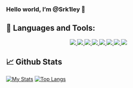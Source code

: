 ### Hello world, I’m @Srk1ley 👋

## 🚀 Languages and Tools:

<p align="center"> 
    <a href="https://www.w3.org/html/" target="_blank"> <img src="https://imgur.com/bM2HZti.png"/> </a> 
    <a href="https://www.w3schools.com/css/" target="_blank"> <img src="https://imgur.com/kzDlP7k.png"/> </a>
    <a href="https://www.mysql.com/" target="_blank"> <img src="https://imgur.com/LbrpmU6.png"/> </a>
    <a href="https://www.lua.org/" target="_blank"> <img src="https://imgur.com/nHPsWeZ.png"/> </a>
    <a href="https://git-scm.com/" target="_blank"> <img src="https://imgur.com/MVOdqub.png"/> </a> 
    <a href="https://code.visualstudio.com/" target="_blank"> <img src="https://i.imgur.com/MflEq5a.png"/> </a>
    <a href="https://azure.microsoft.com/en-us/products/devops/" target="_blank"> <img src="https://i.imgur.com/zDhbbHq.png"/> </a>
    <a href="https://www.bugzilla.org/" target="_blank"> <img src="https://i.imgur.com/UgvIUpG.png"/> </a>
</p>

## 📈 Github Stats

[![My Stats](https://github-readme-stats.vercel.app/api?username=Srk1ley&theme=dark&show_icons=true)](https://github.com/anuraghazra/github-readme-stats)
[![Top Langs](https://github-readme-stats.vercel.app/api/top-langs/?username=Srk1ley&theme=dark&layout=compact&show_icons=true)](https://github.com/anuraghazra/github-readme-stats)
